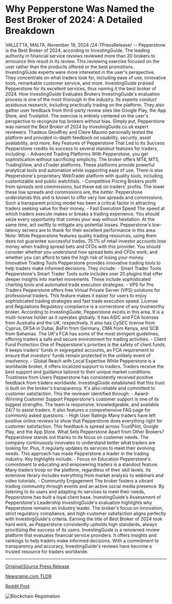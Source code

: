 # Why Pepperstone Was Named the Best Broker of 2024: A Detailed Breakdown

VALLETTA, MALTA, November 19, 2024 /24-7PressRelease/ -- Pepperstone is the Best Broker of 2024, according to InvestingGuide. The leading authority in financial service reviews reviewed more than 20 brokers to announce this result in its review.  This reviewing exercise focused on the user rather than the products offered or the best promotions. InvestingGuide experts were more interested in the user's perspective. They concentrate on what traders look for, including ease of use, innovative tools, remarkable customer service, and more.  InvestingGuide praised Pepperstone for its excellent services, thus naming it the best broker of 2024.   How InvestingGuide Evaluates Brokers InvestingGuide's evaluation process is one of the most thorough in the industry. Its experts conduct assiduous research, including practically trading on the platform. They also gather user feedback from third-party review sites like Google Play, the App Store, and Trustpilot. The exercise is entirely centered on the user's perspective to recognize top brokers without bias.  Simply put, Pepperstone was named the Best Broker of 2024 by InvestingGuide.co.uk expert reviewers. Thadeus Geodfrey and Claire Maumo personally tested the platform and provided in-depth feedback on usability, security, asset availability, and more.   Key Features of Pepperstone That Led to Its Success Pepperstone credits its success to several standout features for traders, including:  - Advanced Trading Platforms With Pepperstone, you get sophistication without sacrificing simplicity. The broker offers MT4, MT5, TradingView, and cTrader platforms. These platforms provide powerful analytical tools and automation while supporting ease of use. There is also Pepperstone's proprietary WebTrader platform with quality tools, including customizable and public watchlists.  - Competitive Pricing Brokers profit from spreads and commissions, but these eat on traders' profits. The lower these low spreads and commissions are, the better. Pepperstone understands this and is known to offer very low spreads and commissions. Such a transparent pricing model has been a critical factor in attracting traders seeking value for their money.  - Fast Execution Speed The speed at which traders execute makes or breaks a trading experience. You should seize every opportunity that comes your way without hesitation. At the same time, act swiftly to mitigate any potential losses. Pepperstone's low-latency servers are to thank for their excellent performance in this area.   Note: While Pepperstone features quality trading resources, using them does not guarantee successful trades. 75.1% of retail investor accounts lose money when trading spread bets and CFDs with this provider. You should consider whether you understand how spread bets and CFDs work, and whether you can afford to take the high risk of losing your money.  Innovative Trading Tools Pepperstone provides innovative trading tools to help traders make informed decisions. They include:  - Smart Trader Tools Pepperstone's Smart Trader Tools suite includes over 20 plugins that offer deeper insights into market movements. These include sophisticated charting tools and automated trade execution strategies.  - VPS for Pro Traders Pepperstone offers free Virtual Private Server (VPS) solutions for professional traders. This feature makes it easier for users to enjoy sophisticated trading strategies and fast trade execution speed.   License and Regulations Regulatory compliance is a cornerstone of any trustworthy broker. According to InvestingGuide, Pepperstone excels in this area. It is a multi-license holder as it operates globally. It has ASIC and FCA licenses from Australia and the UK, respectively. It also has CySEC license from Cyprus, DFSA in Dubai, BaFin from Germany, CMA from Kenya, and SCB from Bahamas.  The UK's FCA has some of the most stringent guidelines, offering traders a safe and secure environment for trading activities.  - Client Fund Protection One of Pepperstone's priorities is the safety of client funds. It keeps traders' funds in segregated accounts, an FCA requirement to ensure that investors' funds remain protected in the unlikely event of insolvency. - Global Reach with Local Expertise While Pepperstone is a worldwide broker, it offers localized support to traders. Traders receive the best support and guidance tailored to their unique market conditions.  Trustiness from Users Pepperstone has consistently received positive feedback from traders worldwide. InvestingGuide established that this trust is built on the broker's transparency. It's also reliable and committed to customer satisfaction. This the reviewer identified through:  - Award-Winning Customer Support Pepperstone's customer support is one of its biggest strengths. The team is responsive, knowledgeable, and available 24/7 to assist traders. It also features a comprehensive FAQ page for commonly asked questions.  - High User Ratings Many traders have left positive online reviews to show that Pepperstone does everything right for customer satisfaction. This feedback is spread across TrustPilot, Google Play, and the App Store.  What Sets Pepperstone Apart from Other Brokers? Pepperstone stands out thanks to its focus on customer needs. The company continuously innovates to understand better what traders are looking for. Plus, it regularly updates its services to meet their evolving needs. This approach has made Pepperstone a leader in the trading industry. Key highlights include:  - Focus on Education Pepperstone's commitment to educating and empowering traders is a standout feature. Many traders troop on the platform, regardless of their skill levels. Its extensive library includes everything from market analysis to webinars and video tutorials. - Community Engagement The broker fosters a vibrant trading community through events and an active social media presence. By listening to its users and adapting its services to meet their needs, Pepperstone has built a loyal client base.  InvestingGuide's Assessment of Pepperstone's Leadership InvestingGuide's evaluation highlights why Pepperstone remains an industry leader. The broker's focus on innovation, strict regulatory compliance, and high customer satisfaction aligns perfectly with InvestingGuide's criteria. Earning the title of Best Broker of 2024 took hard work, as Pepperstone consistently upholds high standards, always prioritizing the success of its users.  InvestingGuide is a renowned review platform that evaluates financial service providers. It offers insights and rankings to help traders make informed decisions.  With a commitment to transparency and accuracy, InvestingGuide's reviews have become a trusted resource for traders worldwide. 

---

[Original/Source Press Release](https://www.24-7pressrelease.com/press-release/516212/why-pepperstone-was-named-the-best-broker-of-2024-a-detailed-breakdown)
                    

[Newsramp.com TLDR](https://newsramp.com/curated-news/investingguide-names-pepperstone-as-best-broker-of-2024/1864ee4ddb6532fa1ab7c22cfa21d022) 

 



[Reddit Post](https://www.reddit.com/r/Leadership_Management/comments/1gusfoe/investingguide_names_pepperstone_as_best_broker/) 



![Blockchain Registration](https://cdn.newsramp.app/24-7PressRelease/qrcode/2411/19/nuke7nbe.webp)